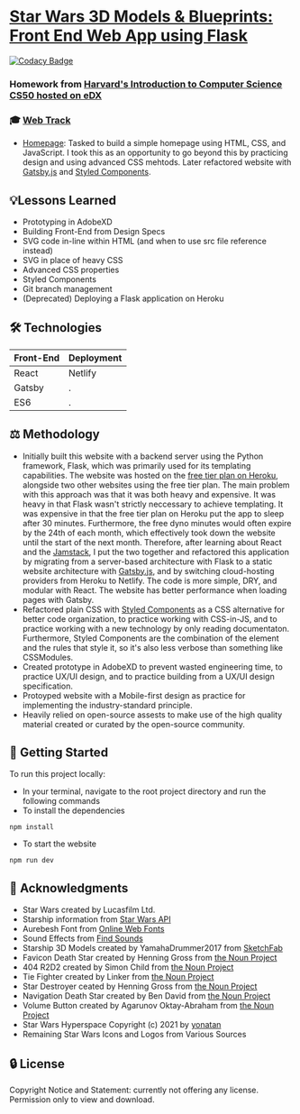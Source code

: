# [Star Wars 3D Models & Blueprints: Front End Web App using Flask](https://star-wars-3d-models-blueprints.herokuapp.com/)
[![Codacy Badge](https://app.codacy.com/project/badge/Grade/38341d620d9b4105aeb417424d312475)](https://www.codacy.com/gh/JacobGrisham/Star-Wars-Front-End-Web-App-using-Flask/dashboard?utm_source=github.com&amp;utm_medium=referral&amp;utm_content=JacobGrisham/Star-Wars-Front-End-Web-App-using-Flask&amp;utm_campaign=Badge_Grade)
### Homework from [Harvard's Introduction to Computer Science CS50 hosted on eDX](https://www.edx.org/course/cs50s-introduction-to-computer-science)
### 🎓 [Web Track](https://cs50.harvard.edu/x/2020/tracks/web/)
- [Homepage](https://cs50.harvard.edu/x/2020/tracks/web/homepage/): Tasked to build a simple homepage using HTML, CSS, and JavaScript. I took this as an opportunity to go beyond this by practicing design and using advanced CSS mehtods. Later refactored website with [Gatsby.js](https://www.gatsbyjs.com/) and [Styled Components](https://styled-components.com/).

## 💡Lessons Learned
- Prototyping in AdobeXD
- Building Front-End from Design Specs
- SVG code in-line within HTML (and when to use src file reference instead)
- SVG in place of heavy CSS
- Advanced CSS properties
- Styled Components
- Git branch management
- (Deprecated) Deploying a Flask application on Heroku

## 🛠 Technologies
|Front-End    |Deployment|
| ----------- | -------- |
|React	      |Netlify   |
|Gatsby   		|.         |
|ES6          |.         |

## ⚖️ Methodology
- Initially built this website with a backend server using the Python framework, Flask, which was primarily used for its templating capabilities. The website was hosted on the [free tier plan on Heroku](https://devcenter.heroku.com/articles/free-dyno-hours), alongside two other websites using the free tier plan. The main problem with this approach was that it was both heavy and expensive. It was heavy in that Flask wasn't strictly neccessary to achieve templating. It was expensive in that the free tier plan on Heroku put the app to sleep after 30 minutes. Furthermore, the free dyno minutes would often expire by the 24th of each month, which effectively took down the website until the start of the next month. Therefore, after learning about React and the [Jamstack](https://jamstack.org/), I put the two together and refactored this application by migrating from a server-based architecture with Flask to a static website architecture with [Gatsby.js](https://www.gatsbyjs.com/), and by switching cloud-hosting providers from Heroku to Netlify. The code is more simple, DRY, and modular with React. The website has better performance when loading pages with Gatsby.
- Refactored plain CSS with [Styled Components](https://styled-components.com/) as a CSS alternative for better code organization, to practice working with CSS-in-JS, and to practice working with a new technology by only reading documentaton. Furthermore, Styled Components are the combination of the element and the rules that style it, so it's also less verbose than something like CSSModules.
- Created prototype in AdobeXD to prevent wasted engineering time, to practice UX/UI design, and to practice building from a UX/UI design specification.
- Protoyped website with a Mobile-first design as practice for implementing the industry-standard principle.
- Heavily relied on open-source assests to make use of the high quality material created or curated by the open-source community.

## 🚀 Getting Started
To run this project locally:
- In your terminal, navigate to the root project directory and run the following commands
- To install the dependencies
```
npm install
```
- To start the website
```
npm run dev
```

## 📣 Acknowledgments
- Star Wars created by Lucasfilm Ltd.
- Starship information from [Star Wars API](https://swapi.dev/)
- Aurebesh Font from [Online Web Fonts](https://www.onlinewebfonts.com/download/ad4908c2b00349b5ccefeb6be87ce49c)
- Sound Effects from [Find Sounds](https://www.findsounds.com/ISAPI/search.dll?start=21&keywords=Star%20Wars&seed=40)
- Starship 3D Models created by YamahaDrummer2017 from [SketchFab](https://sketchfab.com/yamahadrummer2017)
- Favicon Death Star created by Henning Gross from [the Noun Project](https://thenounproject.com/search/?q=death+star&i=1007126)
- 404 R2D2 created by Simon Child from [the Noun Project](https://thenounproject.com/search/?q=droid+star+wars&i=367715)
- Tie Fighter created by Linker from [the Noun Project](https://thenounproject.com/search/?q=tie+fighter&i=2202280)
- Star Destroyer ceated by Henning Gross from [the Noun Project](https://thenounproject.com/search/?q=star+destroyer&i=994294)
- Navigation Death Star created by Ben David from [the Noun Project](https://thenounproject.com/search/?q=death+star&i=1571954)
- Volume Button created by Agarunov Oktay-Abraham from [the Noun Project](https://thenounproject.com/search/?q=volume&i=576880)
- Star Wars Hyperspace Copyright (c) 2021 by [yonatan](https://codepen.io/ybensira/pen/byYNBZ)
- Remaining Star Wars Icons and Logos from Various Sources

## 🔒 License
Copyright Notice and Statement: currently not offering any license. Permission only to view and download.